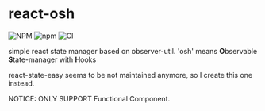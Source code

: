 # react-osh
![NPM](https://img.shields.io/npm/l/react-osh)
![npm](https://img.shields.io/npm/v/react-osh)
![CI](https://github.com/rainmanhhh/react-osh/workflows/CI/badge.svg)

simple react state manager based on observer-util. 'osh' means **O**bservable **S**tate-manager with **H**ooks

react-state-easy seems to be not maintained anymore, so I create this one instead. 

NOTICE: ONLY SUPPORT Functional Component.
